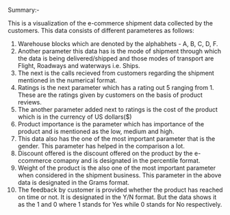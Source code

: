 Summary:-

This is a visualization of the e-commerce shipment data collected by the customers.
This data consists of different parameteres as follows:
1) Warehouse blocks which are denoted by the alphabhets - A, B, C, D, F.
2) Another parameter this data has is the mode of shipment through which the data is being delivered/shipped and those modes of transport are Flight, Roadways and waterways i.e. Ships.
3) The next is the calls recieved from customers regarding the shipment mentioned in the numerical format.
4) Ratings is the next parameter which has a rating out 5 ranging from 1. These are the ratings given by customers on the basis of product reviews.
5) The another parameter added next to ratings is the cost of the product which is in the currency of US dollars($)
6) Product importance is the parameter which has importance of the product and is mentioned as the low, medium and high.
7) This data also has the one of the most important parameter that is the gender. This parameter has helped in the comparison a lot.
8) Discount offered is the discount offered on the product by the e-ccommerce comapny and is designated in the percentile format.
9) Weight of the product is the also one of the most important parameter when considered in the shipment business. This parameter in the above data is designated in the Grams format.
10) The feedback by customer is provided whether the product has reached on time or not. It is designated in the Y/N format. But the data shows it as the 1 and 0 where 1 stands for Yes while 0 stands for No respectively.

